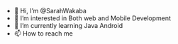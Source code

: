 - 👋 Hi, I’m @SarahWakaba
- 👀 I’m interested in Both web and Mobile Development
- 🌱 I’m currently learning Java Android
- 📫 How to reach me 

 
